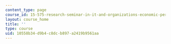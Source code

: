 ```yaml
---
content_type: page
course_id: 15-575-research-seminar-in-it-and-organizations-economic-perspectives-spring-2004
layout: course_home
title: ''
type: course
uid: 10558b34-d9b4-c8dc-b897-a2419b9561aa
---
```

